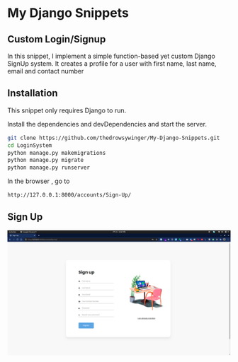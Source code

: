 # My Django Snippets
## Custom Login/Signup

In this snippet, I implement a simple function-based yet custom Django SignUp system. 
It creates a profile for a user with first name, last name, email and contact number

## Installation

This snippet only requires Django to run.

Install the dependencies and devDependencies and start the server.

```sh
git clone https://github.com/thedrowsywinger/My-Django-Snippets.git
cd LoginSystem
python manage.py makemigrations
python manage.py migrate
python manage.py runserver
```

In the browser , go to

```sh
http://127.0.0.1:8000/accounts/Sign-Up/
```

## Sign Up

![signup page](./images_for_readme/sign_up_ss.png)



